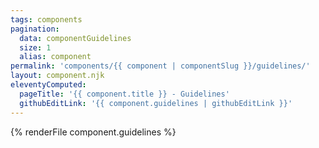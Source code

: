```yaml
---
tags: components
pagination:
  data: componentGuidelines
  size: 1
  alias: component
permalink: 'components/{{ component | componentSlug }}/guidelines/'
layout: component.njk
eleventyComputed:
  pageTitle: '{{ component.title }} - Guidelines'
  githubEditLink: '{{ component.guidelines | githubEditLink }}'
---
```


{% renderFile component.guidelines %}
